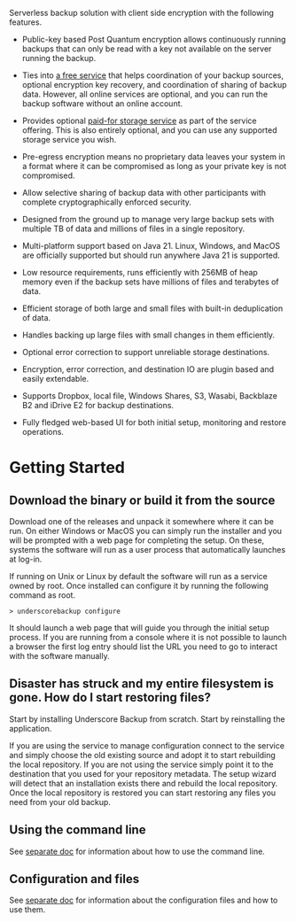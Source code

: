 Serverless backup solution with client side encryption with the following features.

* Public-key based Post Quantum encryption allows continuously running backups that can only be read with a key not 
  available on the server running the backup.

* Ties into [a free service](https://underscorebackup.com/) that helps coordination of your backup sources, optional
  encryption key recovery, and coordination of sharing of backup data. However, all online services are optional, and
  you can run the backup software without an online account.

* Provides optional [paid-for storage service](https://underscorebackup.com/pricing) as part of the service offering.
  This is also entirely optional, and you can use any supported storage service you wish.

* Pre-egress encryption means no proprietary data leaves your system in a format where it can be compromised as long as
  your private key is not compromised.

* Allow selective sharing of backup data with other participants with complete cryptographically enforced security.

* Designed from the ground up to manage very large backup sets with multiple TB of data and millions of files in a
  single repository.

* Multi-platform support based on Java 21. Linux, Windows, and MacOS are officially supported but should run anywhere
  Java 21 is supported.

* Low resource requirements, runs efficiently with 256MB of heap memory even if the backup sets have millions of files
  and terabytes of data.

* Efficient storage of both large and small files with built-in deduplication of data.

* Handles backing up large files with small changes in them efficiently.

* Optional error correction to support unreliable storage destinations.

* Encryption, error correction, and destination IO are plugin based and easily extendable.

* Supports Dropbox, local file, Windows Shares, S3, Wasabi, Backblaze B2 and iDrive E2 for backup destinations.

* Fully fledged web-based UI for both initial setup, monitoring and restore operations.

Getting Started
=============

## Download the binary or build it from the source

Download one of the releases and unpack it somewhere where it can be run.
On either Windows or MacOS you can simply run the installer and you will be prompted with
a web page for completing the setup. On these, systems the software will run as a user process
that automatically launches at log-in.

If running on Unix or Linux by default the software will run as a service owned by root.
Once installed can configure it by running the following command as root.

    > underscorebackup configure

It should launch a web page that will guide you through the initial setup process. If you are running from a console
where it is not possible to launch a browser the first log entry should list the URL you need to go to interact with
the software manually.

## Disaster has struck and my entire filesystem is gone. How do I start restoring files?

Start by installing Underscore Backup from scratch. Start by reinstalling the application.

If you are using the service to manage configuration connect to the service and simply choose the old existing source
and adopt it to start rebuilding the local repository. If you are not using the service simply point it to the
destination that you used for your repository metadata. The setup wizard will detect that an installation exists there
and rebuild the local repository. Once the local repository is restored you can start restoring any files you need
from your old backup.

## Using the command line

See [separate doc](docs/commandline.md) for information about how to use the command line.

## Configuration and files

See [separate doc](docs/configuration.md) for information about the configuration files and how to use them.
